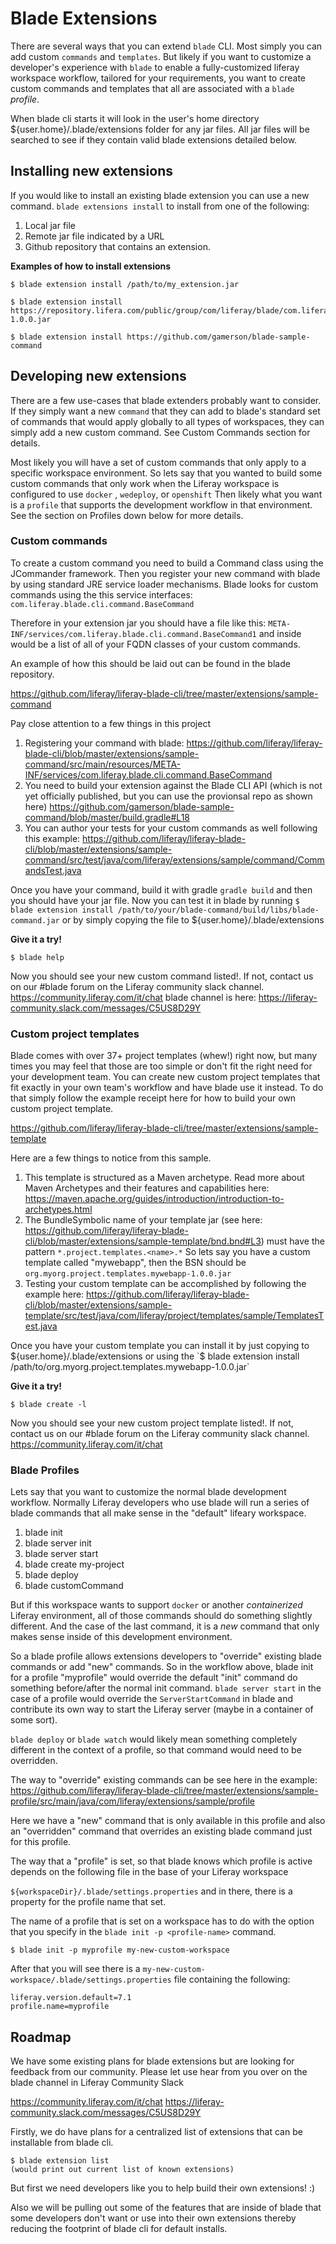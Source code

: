 # Blade Extensions

There are several ways that you can extend `blade` CLI.  Most simply you can add custom `commands` and `templates`.
But likely if you want to customize a developer's experience with `blade`  to enable a fully-customized liferay workspace
workflow, tailored for your requirements, you want to create custom commands and templates that all are associated
with a `blade` _profile_.

When blade cli starts it will look in the user's home directory ${user.home}/.blade/extensions folder for any jar files.
All jar files will be searched to see if they contain valid blade extensions detailed below.

## Installing new extensions

If you would like to install an existing blade extension you can use a new command. `blade extensions install` to install from one of the following:

1. Local jar file
2. Remote jar file indicated by a URL
3. Github repository that contains an extension.

**Examples of how to install extensions**

```
$ blade extension install /path/to/my_extension.jar
```

```
$ blade extension install https://repository.lifera.com/public/group/com/liferay/blade/com.liferay.blade.extension/1.0.0/com.liferay.blade.extension-1.0.0.jar
```

```
$ blade extension install https://github.com/gamerson/blade-sample-command
```

## Developing new extensions

There are a few use-cases that blade extenders probably want to consider.  If they simply want a new `command` that they
can add to blade's standard set of commands that would apply globally to all types of workspaces, they can simply
add a new custom command.  See Custom Commands section for details.

Most likely you will have a set of custom commands that only apply to a specific workspace environment.  So lets say
that you wanted to build some custom commands that only work when the Liferay workspace is configured to use `docker`
, `wedeploy`, or `openshift`  Then likely what you want is a `profile` that supports the development workflow in that
environment.  See the section on Profiles down below for more details.

### Custom commands

To create a custom command you need to build a Command class using the JCommander framework.  Then you register your
new command with blade by using standard JRE service loader mechanisms.  Blade looks for custom commands using
the this service interfaces: `com.liferay.blade.cli.command.BaseCommand`

Therefore in your extension jar you should have a file like this: `META-INF/services/com.liferay.blade.cli.command.BaseCommand1` and inside would be a list of all of your FQDN classes of your custom commands.

An example of how this should be laid out can be found in the blade repository.

https://github.com/liferay/liferay-blade-cli/tree/master/extensions/sample-command

Pay close attention to a few things in this project

1. Registering your command with blade: https://github.com/liferay/liferay-blade-cli/blob/master/extensions/sample-command/src/main/resources/META-INF/services/com.liferay.blade.cli.command.BaseCommand
2. You need to build your extension against the Blade CLI API (which is not yet officially published, but you can use the provionsal repo as shown here)
https://github.com/gamerson/blade-sample-command/blob/master/build.gradle#L18
3. You can author your tests for your custom commands as well following this example: https://github.com/liferay/liferay-blade-cli/blob/master/extensions/sample-command/src/test/java/com/liferay/extensions/sample/command/CommandsTest.java

Once you have your command, build it with gradle `gradle build` and then you should have your jar file.  Now you can test
it in blade by running `$ blade extension install /path/to/your/blade-command/build/libs/blade-command.jar` or by simply copying
the file to ${user.home}/.blade/extensions

**Give it a try!**
```
$ blade help
```
Now you should see your new custom command listed!.  If not, contact us on our #blade forum on the Liferay community slack channel.  https://community.liferay.com/it/chat
blade channel is here: https://liferay-community.slack.com/messages/C5US8D29Y

### Custom project templates

Blade comes with over 37+ project templates (whew!) right now, but many times you may feel that those are too simple or
don't fit the right need for your development team.  You can create new custom project templates that fit exactly in
your own team's workflow and have blade use it instead.  To do that simply follow the example receipt here for how to
build your own custom project template.

https://github.com/liferay/liferay-blade-cli/tree/master/extensions/sample-template

Here are a few things to notice from this sample.

1. This template is structured as a Maven archetype.  Read more about Maven Archetypes and their features and capabilities here: https://maven.apache.org/guides/introduction/introduction-to-archetypes.html
2. The BundleSymbolic name of your template jar (see here: https://github.com/liferay/liferay-blade-cli/blob/master/extensions/sample-template/bnd.bnd#L3) must have the pattern `*.project.templates.<name>.*`  So lets say you have a custom template called "mywebapp", then the BSN should be `org.myorg.project.templates.mywebapp-1.0.0.jar`
3. Testing your custom template can be accomplished by following the example here: https://github.com/liferay/liferay-blade-cli/blob/master/extensions/sample-template/src/test/java/com/liferay/project/templates/sample/TemplatesTest.java

Once you have your custom template you can install it by just copying to ${user.home}/.blade/extensions or using the
`$ blade extension install /path/to/org.myorg.project.templates.mywebapp-1.0.0.jar`

**Give it a try!**
```
$ blade create -l
```
Now you should see your new custom project template listed!.  If not, contact us on our #blade forum on the Liferay community slack channel.  https://community.liferay.com/it/chat

### Blade Profiles

Lets say that you want to customize the normal blade development workflow.  Normally Liferay developers who use blade will run a series of blade commands that all make sense in the "default" lifeary workspace.

1. blade init
2. blade server init
3. blade server start
4. blade create my-project
5. blade deploy
6. blade customCommand

But if this workspace wants to support `docker` or another _containerized_ Liferay environment, all of those commands
should do something slightly different.  And the case of the last command, it is a *new* command that only makes sense
inside of this development environment.

So a blade profile allows extensions developers to "override" existing blade commands or add "new" commands.
So in the workflow above, blade init for a profile "myprofile" would override the default "init" command do something
before/after the normal init command.  `blade server start` in the case of a profile would override the `ServerStartCommand` in blade and contribute its own way to start the Liferay server (maybe in a container of some sort).

`blade deploy` or `blade watch` would likely mean something completely different in the context of a profile, so that command
would need to be overridden.

The way to "override" existing commands can be see here in the example: https://github.com/liferay/liferay-blade-cli/tree/master/extensions/sample-profile/src/main/java/com/liferay/extensions/sample/profile

Here we have a "new" command that is only available in this profile and also an "overridden" command that overrides an existing blade command just for this profile.

The way that a "profile" is set, so that blade knows which profile is active depends on the following file in the base
of your Liferay workspace

`${workspaceDir}/.blade/settings.properties`  and in there, there is a property for the profile name that set.

The name of a profile that is set on a workspace has to do with the option that you specify in the `blade init -p <profile-name>` command.

```
$ blade init -p myprofile my-new-custom-workspace
```

After that you will see there is a `my-new-custom-workspace/.blade/settings.properties` file containing the following:
```
liferay.version.default=7.1
profile.name=myprofile
```

## Roadmap

We have some existing plans for blade extensions but are looking for feedback from our community.  Please let
use hear from you over on the blade channel in Liferay Community Slack

https://community.liferay.com/it/chat
https://liferay-community.slack.com/messages/C5US8D29Y

Firstly, we do have plans for a centralized list of extensions that can be installable from blade cli.
```
$ blade extension list
(would print out current list of known extensions)
```
But first we need developers like you to help build their own extensions! :)

Also we will be pulling out some of the features that are inside of blade that some developers don't want or use into
their own extensions thereby reducing the footprint of blade cli for default installs.